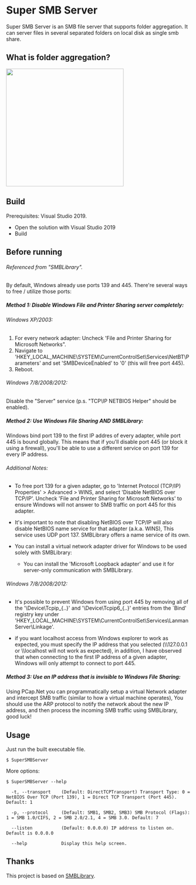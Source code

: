 ﻿# Super SMB Server

Super SMB Server is an SMB file server that supports folder aggregation. It can server files in several separated folders on local disk as single smb share. 

## What is folder aggregation?

<img src="https://user-images.githubusercontent.com/1035538/108232907-355c6e00-717e-11eb-8f02-62e712b9280e.png" width="320" />


## Build

Prerequisites: Visual Studio 2019.

- Open the solution with Visual Studio 2019
- Build

## Before running

###### Referenced from "SMBLibrary".

By default, Windows already use ports 139 and 445. There're several ways to free / utilize those ports:

##### Method 1: Disable Windows File and Printer Sharing server completely:
###### Windows XP/2003:
1. For every network adapter: Uncheck 'File and Printer Sharing for Microsoft Networks".
2. Navigate to 'HKEY_LOCAL_MACHINE\SYSTEM\CurrentControlSet\Services\NetBT\Parameters' and set 'SMBDeviceEnabled' to '0' (this will free port 445).
3. Reboot.

###### Windows 7/8/2008/2012:
Disable the "Server" service (p.s. "TCP\IP NETBIOS Helper" should be enabled).

##### Method 2: Use Windows File Sharing AND SMBLibrary:
Windows bind port 139 to the first IP addres of every adapter, while port 445 is bound globally.
This means that if you'll disable port 445 (or block it using a firewall), you'll be able to use a different service on port 139 for every IP address.

###### Additional Notes:
* To free port 139 for a given adapter, go to 'Internet Protocol (TCP/IP) Properties' > Advanced > WINS, and select 'Disable NetBIOS over TCP/IP'.
Uncheck 'File and Printer Sharing for Microsoft Networks' to ensure Windows will not answer to SMB traffic on port 445 for this adapter.

* It's important to note that disabling NetBIOS over TCP/IP will also disable NetBIOS name service for that adapter (a.k.a. WINS), This service uses UDP port 137.
SMBLibrary offers a name service of its own.

* You can install a virtual network adapter driver for Windows to be used solely with SMBLibrary:
  - You can install the 'Microsoft Loopback adapter' and use it for server-only communication with SMBLibrary.

###### Windows 7/8/2008/2012:
* It's possible to prevent Windows from using port 445 by removing all of the '\Device\Tcpip_{..}' and '\Device\Tcpip6_{..}' entries from the `Bind' registry key under 'HKEY_LOCAL_MACHINE\SYSTEM\CurrentControlSet\Services\LanmanServer\Linkage'.  

* if you want localhost access from Windows explorer to work as expected, you must specify the IP address that you selected (\\\\127.0.0.1 or \\\\localhost will not work as expected), in addition, I have observed that when connecting to the first IP address of a given adapter, Windows will only attempt to connect to port 445.

##### Method 3: Use an IP address that is invisible to Windows File Sharing:
Using PCap.Net you can programmatically setup a virtual Network adapter and intercept SMB traffic (similar to how a virtual machine operates), You should use the ARP protocol to notify the network about the new IP address, and then process the incoming SMB traffic using SMBLibrary, good luck! 

## Usage
Just run the built executable file.
```
$ SuperSMBServer
```
More options:
```
$ SuperSMBServer --help

  -t, --transport    (Default: DirectTCPTransport) Transport Type: 0 = NetBIOS Over TCP (Port 139), 1 = Direct TCP Transport (Port 445). Default: 1

  -p, --protocol     (Default: SMB1, SMB2, SMB3) SMB Protocol (Flags): 1 = SMB 1.0/CIFS, 2 = SMB 2.0/2.1, 4 = SMB 3.0. Default: 7

  --listen           (Default: 0.0.0.0) IP address to listen on. Default is 0.0.0.0

  --help             Display this help screen.
```
## Thanks

This project is based on [SMBLibrary](https://github.com/TalAloni/SMBLibrary). 